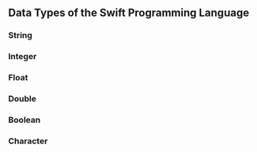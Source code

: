 ## Data Types of the Swift Programming Language

### String

### Integer

### Float

### Double

### Boolean

### Character
